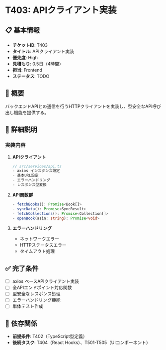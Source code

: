 # T403: APIクライアント実装

## 📋 基本情報
- **チケットID**: T403
- **タイトル**: APIクライアント実装
- **優先度**: High
- **見積もり**: 0.5日（4時間）
- **担当**: Frontend
- **ステータス**: TODO

## 🎯 概要
バックエンドAPIとの通信を行うHTTPクライアントを実装し、型安全なAPI呼び出し機能を提供する。

## 📝 詳細説明
### 実装内容
1. **APIクライアント**
   ```typescript
   // src/services/api.ts
   - axios インスタンス設定
   - 基本URL設定
   - エラーハンドリング
   - レスポンス型変換
   ```

2. **API関数群**
   ```typescript
   - fetchBooks(): Promise<Book[]>
   - syncData(): Promise<SyncResult>
   - fetchCollections(): Promise<Collection[]>
   - openBook(asin: string): Promise<void>
   ```

3. **エラーハンドリング**
   - ネットワークエラー
   - HTTPステータスエラー
   - タイムアウト処理

## ✅ 完了条件
- [ ] axios ベースAPIクライアント実装
- [ ] 全APIエンドポイント対応関数
- [ ] 型安全なレスポンス処理
- [ ] エラーハンドリング機能
- [ ] 単体テスト作成

## 🔗 依存関係
- **前提条件**: T402（TypeScript型定義）
- **後続タスク**: T404（React Hooks）、T501-T505（UIコンポーネント）